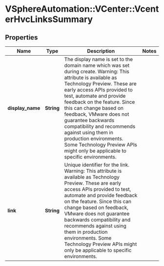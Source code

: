 # VSphereAutomation::VCenter::VcenterHvcLinksSummary

## Properties
Name | Type | Description | Notes
------------ | ------------- | ------------- | -------------
**display_name** | **String** | The display name is set to the domain name which was set during create. Warning: This attribute is available as Technology Preview. These are early access APIs provided to test, automate and provide feedback on the feature. Since this can change based on feedback, VMware does not guarantee backwards compatibility and recommends against using them in production environments. Some Technology Preview APIs might only be applicable to specific environments. | 
**link** | **String** | Unique identifier for the link. Warning: This attribute is available as Technology Preview. These are early access APIs provided to test, automate and provide feedback on the feature. Since this can change based on feedback, VMware does not guarantee backwards compatibility and recommends against using them in production environments. Some Technology Preview APIs might only be applicable to specific environments. | 


